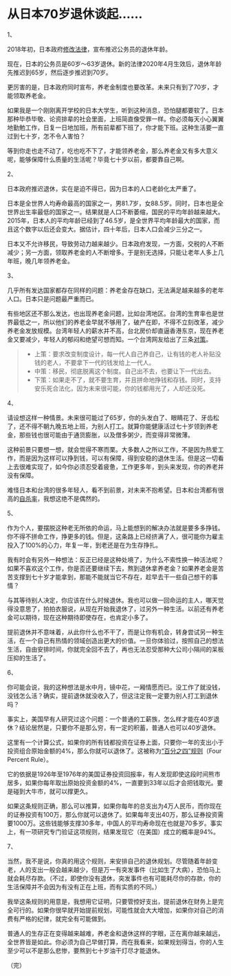 # 从日本70岁退休谈起……

1、

2018年初，日本政府[修改法律](https://www.qdaily.com/articles/50475.html)，宣布推迟公务员的退休年龄。

现在，日本的公务员是60岁～63岁退休。新的法律2020年4月生效后，退休年龄先推迟到65岁，然后逐步推迟到70岁。

更厉害的是，日本政府同时宣布，养老金制度也要改革。未来只有到了70岁，才能领取养老金。

如果我是一个刚刚离开学校的日本大学生，听到这种消息，恐怕腿都要软了。日本那种毕恭毕敬、论资排辈的社会里面，上班简直像受罪一样。你必须每天小心翼翼地勤勉工作，日复一日地加班，所有前辈都下班了，你才能下班。这种生活要一直过到七十岁，怎不令人害怕？

等到你走也走不动了，吃也吃不下了，才能领养老金，那么养老金又有多大意义呢，能够保障什么质量的生活呢？毕竟七十岁以前，都要靠自己啊。

2、

日本政府推迟退休，实在是迫不得已，因为日本的人口老龄化太严重了。

日本是全世界人均寿命最高的国家之一，男81.7岁，女88.5岁。同时，日本也是全世界出生率最低的国家之一。结果就是人口不断萎缩，国民的平均年龄越来越大。2015年，日本人的平均年龄已经到了46.5岁，是全世界平均年龄最大的国家，而且这个数字以后还会变大。据估计，四十年后，日本人口会减少三分之一。

日本又不允许移民，导致劳动力越来越少。日本政府发现，一方面，交税的人不断减少；另一方面，领取养老金的人不断增多。于是别无选择，只能让老年人多上几年班，晚几年领养老金。

3、

几乎所有发达国家都存在同样的问题：养老金存在缺口，无法满足越来越多的老年人口。日本只是问题最严重而已。

有些地区还不那么发达，也出现养老金问题，比如台湾地区。台湾的生育率也是世界最低之一，所以他们的养老金早就不够用了，破产在即，不得不立刻改革，减少养老金发放规模。台湾年轻人的薪水并不高，台北房价却直逼香港东京，现在养老金又要减少，年轻人的郁闷和绝望可想而知。一个台湾网友给出了三条[对策](https://www.ptt.cc/bbs/Gossiping/M.1485179627.A.D1B.html)。

> - 上策：要求改变制度设计，每一代人自己养自己，让有钱的老人补贴没钱的老人，不要拿下一代的钱发给上一代人。
> - 中策：移民，彻底脱离这个制度。自己出不去，也要让下一代出去。
> - 下策：如果走不了，就不要生育，并且拼命地挣钱和存钱。同时，支持安乐死合法化，因为未来很可能，你的钱都用光了，人却还没死。

4、

请设想这样一种情景。未来很可能过了65岁，你的头发白了、眼睛花了、牙齿松了，还不得不朝九晚五地上班，为别人打工。就算你能健康活过七十岁领到养老金，那些钱也很可能由于通货膨胀，以及僧多粥少，而变得非常微薄。

这种前景只要想一想，就会觉得不寒而栗。大多数人之所以工作，不是因为热爱工作，而是因为这样可以挣到钱，可以有保障，得到安稳的退休生活。但是这一切看上去很难实现了，如今你必须忍受着疲惫，工作更多年，到头来发现，你的养老并没有保障。

难怪日本和台湾的很多年轻人，看不到前景，对未来不抱希望。日本和台湾都有很高的[自杀率](https://www.zhihu.com/question/19840174)，我想这绝不是偶然的。

5、

作为个人，要摆脱这种老无所依的命运，马上能想到的解决办法就是要多多挣钱。你不得不拼命工作，挣更多的钱。但是，这条路上已经挤满了人，很可能你为雇主投入了100%的心力，年复一年，到老还是在为生存挣扎。

我有时会有另外一种想法：反正已经是这种处境了，为什么不索性换一种活法呢？如果不喜欢这个工作，你是否还要继续下去，熬到退休拿养老金？如果养老金是苦苦支撑到七十岁才能拿到，那能不能就当它不存在，趁早去干一些自己想干的事情？

与其等待别人决定，你应该在什么时候退休。我也可以做一回命运的主人，哪天觉得没意思了，拍拍衣服说，从现在开始我退休了，过另外一种生活。以前还有养老金可以期待，现在这种期待即使存在，也肯定小多了。

提前退休并不意味着，从此你什么也不干了，而是让你有机会，转身尝试另一种生活，在一个自己有热情的领域创造出更大的价值。一旦你体验过，按照自己的想法生活，自由安排时间，你就完全回不去了，再也无法忍受那种大公司小隔间的呆板压抑的生活了。

6、

你可能会说，我的这种想法是水中月，镜中花，一厢情愿而已。没工作了就没钱，没钱怎么活？确实，提前退休就没收入了，但这注定我一定要为别人打工到退休吗？

事实上，美国早有人研究过这个问题：一个普通的工薪族，怎么样才能在40岁退休？结论居然是，只要你不是那么穷，有一定的积蓄，普通人也可以40岁退休。

这里有一个计算公式，如果你的所有钱都投资在证券上面，只要你一年的支出小于投资组合原始金额的4%，那么你就可以退休了。这被称为[“百分之四”规则](https://www.bloomberg.com/features/2016-early-retirement/)（Four Percent Rule）。

它的依据是1926年至1976年的美国证券投资回报率，有人发现即使这段时间熊市居多，如果你每年取出原始投资金额的4%，一直要到33年以后才会把钱取光。要是碰到大牛市，就可以撑更久。

如果这条规则正确，那么可以推算，如果你每年的总支出为4万人民币，而你现在的证券投资有100万，那么你就可以退休了。如果每年支出40万，那么证券投资需要1000万。这些钱能够支撑30多年，中国人的平均寿命现在也就是70多岁。事实上，有一项研究专门验证这项规则，结果发现它（在美国）成立的概率是94%。

7、

当然，我不是说，你真的用这个规则，来安排自己的退休规划。尽管随着年龄变老，人的支出一般会越来越少，但是万一有突发事件（比如生了大病），恐怕马上就会耗尽存款。（不过，即使你没有退休，突发事件也有可能耗尽你的存款，你的生活保障并不会因为有没有正在上班，而有实质的不同。）

我举这条规则的用意是，我想用它证明，只要管控好支出，提前退休在财务上是完全可行的。如果你很早就开始提前规划，可能性就会大大增加，如果你对自己的消费有严格的纪律，就完全有可能做到。

普通人的生存正在变得越来越难，养老金和退休这样的字眼，正在离你越来越远，全世界皆是如此。你必须为自己早做打算，而在我看来，如果规划得当，你的人生至少可以不是那么悲惨，要熬到七十岁油干灯尽才能退休。

（完）
